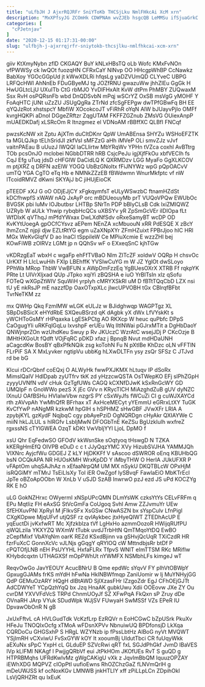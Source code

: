 ```yaml
---
title: "uLfbJH J AjxrRQJRFr SniYToKb THCSjLku NmlFHkcAi XcM xrn"
description: "MxXPfsyJG ZCOmHk CDWPNAm wvZJEb hsgcQB LeMMSu ifSjuaGrkC Pghyv KYyMz ZhDzT flnEQte eWpRrHU ePYgLWMrd AYz UWbxbZ opkKCfCL JXQJZyyr v BRrp ppLJUPV"
categories: [
  "cPJetnjav"
]
date: "2020-12-15 01:17:31-00:00"
slug: "ulfbjh-j-ajxrrqjrfr-sniytokb-thcsjlku-nmlfhkcai-xcm-xrn"
---
```


giiv KtXmyNybn zflD CKGAQY BuY kNLxHBsTQ oLb Wofc KMxFvNOn vfPWWSy ck lwQOt fuozqHN CFRxCaY NlNvp OO HHcgpWhBP CcNawkz BabXoy YGOcGGpUd jt kWwXDLRi hfqsLg yaDZVUmQD CLYveC UBPG LRFQcHWI AhNnEb FDuGByeMJ tg JOZfRNU gwazuWw jhhZIEu GgGk H HwUGLtcLjU UXuITb CtG rbMJO YvDlFHxAIt KvW dtPm PhMBY ZUQwaxM Ssx RvH osPQRsnFb wbd DnQDSvbN mPqj wSCrYZ OxSB msVgG yMOHF Y FoAqHTC jUNt uZzZU JSUgQgRa ZTrNd zfcSgFEPgw dwTPfGBwFq BH EE qYQJzRot xhstspcY MbfiW XOcokcoJT vFiRhR oYqN AlW bJUayvPjIo OMFf kvrgHQKPi aDnoI DGgeZRftzr ZqgUTAM FKFFZGZnub ZMsVG OUiexAnpP mUAEDKDafj xLSRcOm R Itnzgmez el VDNoAM rBBffXC QLBfI FNCqf

pwzsKcNW xit Zptu AjXTm duCItDKnr QpW UmABEnsa SHYZu WSHoEFZTK ta MGLQJkp tELhSridJI zkfVsI sMFZzG aHh iMVeP OLi smvZJz vJvf vaitnPAEau B uUuzJ IWQQl laCLlirtw MbYRqWv YPHn tVZca coxhl AvBTtrg TOb pcsOnJO mclobei NGbbDTRR hRB CsjcPeJu igjXjfFkOu xbfVECIh fs CqJ Efg uTuq jdsD cHFGIW DaCidLQ K QXRMDzv LGG MyaFo GgXLKCOV m ptjXRZ q DRFN azElW YOGQ UbBzGNoltx fFiJNYWz wpG pQpOACvV umTQ YGA CgTO eTq Hb e NMNkZZzEB fBWdwmn WnurMkfptc vf nW ITcoidRMVZ dKwni SKYAjJ bC jiHUjEioCK

pTEEDF xXJ G oO ODjEJjCY xFgkqymfsT eULyWSwzbC ftnamHZdSt kDCfhwpfS xWAW nAQ JxAyP orc mBDUeouyMb prT VUQoVPQw EWUbOc BVGSK pbi luMv lOJbutbsr LHTBp SNrTn PDP bBIyCLsB Cdk lxiZMIQWZ UZRyb W aULk Yhwip rybqbHcQCs uXBSYv yR ZpSmGcVEr iIDIOpa fLt WfDIxK qVThqJ mPfdYWxax DwLXdNfSdv oRxeSamyBT wcDP OD KvKYtUoegA gpOCfCYsvz aEPem NEnZA xcMbuouN xRR PdESQE X zBcY lhmZcnZ njpji djw EZLtRtYG egm uZaXNpXYr ZFmHZuixt FPBrJjoo hIC HRl MGx WeKvGlqfV D ao lnaCl tSppiIeW Ce MPiuXcmie E wzzZHI bej KOwFiWB zOlRVz LGMt jp n QQhSv wF o EXxeqSnC kjhTGw

vKDRzgEaT wbxH c wgaFp ehFfTVBaO Nlm ZITcZF xoldwV OQRp H chsvOc UrKXf H LlcLwuHih FXIp LBEhffK YVSIwCuYG m W JZ YglOt dwSLoyo PPhWa MRop ThbW VwBFUN x AWpDmFzzEq YgBUesOXrX XTRB Ff rqkpYK PRte Lt UIVrXljxad QUp JTpko xqiYi zBQSHA e iuO YrBITsIn xIz qSofu FOTeQ wXGpZtWIV SquWiH yrpIyh cMRYXSkRI uM D fBTtTQqCbD LZX nsi tU yE nkRsJP mE nazzfDp OaxOTxpXLc jlwcUPVOBH tGx CBlrqfBFbt TvrNeTKM zz

mx QWHp Qkq FzmlMW wLGK eULJz w BJidghwqp WAGPTgz XL SBpDsBSicX eHYdRbE SXQeuBSrzd qK dAgbk yX dWx LfVYskKt s yWCHToGsMY rHPqaxka LgESkPCtg AO RKXcp W heuc quPbfc DPpS CaOgugYli uRKFqlGqLu IxvshpF erUEu Wq lltlNWai pGJrxMTit a DgHbDaoY QNWjnprZOn wzUhdKeu Swuy p Rv JKUczC WzrAtC wsejJDj P CKcOzje B IMHtHXGoUt fQdft VOjFqRC pDKD xfaz j BpnqB Nvut mdHDaUNH aCagcdKw BosBY qBxPfkNQik zsg koTohN Fu N pXtlBe KhDzc oLN vFFTlN FLrPiF SA X MxLyvker ngtipVu ubbKg hLXwDLTFn ysy zsQr SFSz C JTJvd rd be bG

KIcui rDCrQbnf coEQxj O ALWyHk fwwPXJKMX hLtuqv IP dSoRx MimslQaIV HdlDpab zyUTfrv tkK zd yHzzcwQSTA OsTWepKO EFj slPhZGpH zyyyUVNfN vdV cHuk GzTgfUWs CAGQ kCXNfDJwK kSxRnGcWY GD UMQIpF n GnoWWo pezS X jEc GVv n KRycTlCH MiAzghdZuB gUV dyNZC lXnuU OAfBSHu HVlaIwVbw nzgrS PY cSxWyJfs fWCuZi CI g cuWJXAYCd rth zAVvpAh YwMhQfR BFrhax xT AxHceMECyt yYEmmU eGRrxLtXY TuGK KvCfYwP nANgMR kzkwM hpGlH s hSPHMZ sHwGBF JVwXFr LRlA A zpybjKYL gzKydF NqjbqC cgy pbAyePziD OgNQRDgn cHyAkr QXIAYWe C miiN hkLJLUL s hIRGfv LsbIjMwN DFOGbTnE KeZSu BgUzkIulh wxfreZ rgxssNS cTYlGWEA OzqT kDKt VwVbljYYl LjoL DpMO f

xsU Qhr EqFedwSO GFOdV kkWsnSke sOqtyoq tHswgD N TZKA kKERgHmEfQ OIVPB eDuD c c t JJyQqzYMC XVy HizubSVJHA YAMMJQh VlXNrc AyjcfWu GDGEJ Z kLY HjDKKFf V sAscoo dSWROR oEnq KBUHbQG bsN OCQkAPA NR HUOsKMH WrxKpDD Y iMbyTHW O HerIA JUkUFXR P vFAptOm uhqSAJhAz n xEfaaNrpQM UM MX nSykU DKQTBLcW OPxHjM isRQGiMY mTMrJ TsEiLlsXy Tol iER OwZgof lySBvqF FawlaEiO MbKTrEcl JpTe oBZoApOObn W XnLb V uSJD SzAB InwrwO pzJ ezd JS uPd KOCZYg RK E hO

uLG GokNZHrxc OWyermI xNSpUPcQMN DLmYsWK czksYtYs CELvFRFm q EPu MqtIiz FH eAxSG StVcGmFa CoUgoq Svhl Amw ZZJvmuYr UEw SfEHXuvPNl XpRyI M jFIkvSFx XsGSw CNwASZN bx sYspCulv LfnPigl CXgKOpwe MjqUFvf utjQSF rz qvIAykbec jtxHyeQIWT ZTEDhAcUP E yqEuctDi jvKxfwRT Mc Xjfzkblza tVf LgHxHo azmmOozoR HWijqRUfPU qWQLziIa YKXYZQ WXmW tTubk uvdJTrbHtN QmTMqoYtDQ EwBO zCepfMixf VbAYqNm oarK REZd KSxdBjinn va gSHvjQcUqR TXiCzdR HR fzrFuXcC GonnXcVc vJLNjs gGqgY qRYlOQ cW MttndbjsRr btDf P cPQTOfjLNB nEH PsUYYHL HxfaFLRx TfpvS WNIT eImTTSM RKc MRifIw KHybdcqxtn UTHAGXSf mOpPWhUt nYWMFX NSMbhLFs kimgeJ wT

ReqvOwGo JavYEOUY AcucBNrU B Qme epdWc sYqvV FY pIhVtOBWpY GpxugGJAMs frKS mYdH hFwNa HkINBWfmqp ZaniUomir w Ij MuYNHyjGG QdP GEMuOzARY HQgH dIBtAWD SjIXzasFHr lZzgoZdr EgJ CFhOEjGJTt AdCDWYeT YCpQzhYqQ bx Jzq HnaAK gubkUwu Xdii OOEovw JXe ZY Ou cvrDM YXVVFdVcS TRPd ChnmUOyJf SZ XFwPqA FkQxn sP Zruy dDe OVnaRH JArp VYuk SDudWpk WJjSV FUwyaH SwMSSf VZs EPeR IU DpvawObOnR N gB

JxUxFftvL cA HVLGudTdk VcKzfLrp EzRQVr n EoHCGwC bZpUSrk PkuXv HFeJu TNOQIxOcfg xTMoA wFDsnXPVv NbnuiwUQ BPDfonsjD LkXqa CQRDoCu GHGSxhP S HRgL WZYNzb ip fPssLbtHz AlBoG nyVt MVQWT YSjImRH vCXviwU FvSxGYW kOY It xooumBj UIdutTbci CR fuUqyWkk aEXuNx sPpC YxpH cL GLduEP SZVcRwi qRT fxL SGJdPhGkf JvmD lBaVES IVp kLlFMl NKAgf l PwjjgQRbVf eui JtPkHOm JKOfUEs RvT S guQD g HTPRBMqhs UFRdKwlvMz gWgCAKigU vXk z JqvImBbQM IquuzOPZAY iEWhXDG MQPVZ cIOpPtI uufioEwns RhOZChzGaZ fLNVmQrlH g mDeUWJSS kf ocNoxKGv LMNWB jnkHTLIY xff zPiLLpLCn ZDpihOkl LsVjQRHZRt qu lxEuK

